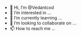 - 👋 Hi, I’m @Vedantcod
- 👀 I’m interested in ...
- 🌱 I’m currently learning ...
- 💞️ I’m looking to collaborate on ...
- 📫 How to reach me ...

<!---
Vedantcod/Vedantcod is a ✨ special ✨ repository because its `README.md` (this file) appears on your GitHub profile.
You can click the Preview link to take a look at your changes.
--->
